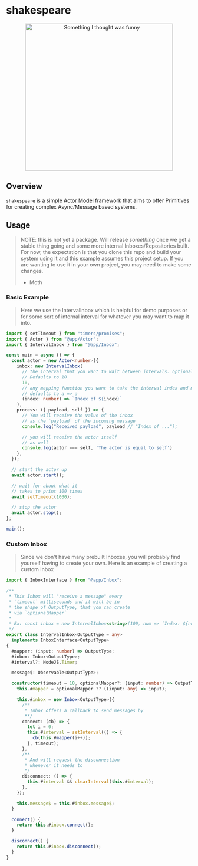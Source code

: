 # shakespeare

<p align="center">

  <img width="400" height="auto" src="https://i.pinimg.com/originals/12/d7/9c/12d79c922b7a855105f51451ae138897.jpg" alt="Something I thought was funny">

</p>

## Overview

`shakespeare` is a simple [Actor Model](https://en.wikipedia.org/wiki/Actor_model) framework that aims to
offer Primitives for creating complex Async/Message based systems.

## Usage

> NOTE: this is not yet a package. Will release _something_
> once we get a stable thing going and some more internal
> Inboxes/Repositories built. For now, the expectation is
> that you clone this repo and build your system using it
> and this example assumes this project setup. If you are
> wanting to use it in your own project, you may need to
> make some changes.
>
> - Moth

### Basic Example

> Here we use the IntervalInbox which is helpful for
> demo purposes or for some sort of internal interval
> for whatever you may want to map it into.

```ts
import { setTimeout } from "timers/promises";
import { Actor } from "@app/Actor";
import { IntervalInbox } from "@app/Inbox";

const main = async () => {
  const actor = new Actor<number>({
    inbox: new IntervalInbox(
      // the interval that you want to wait between intervals. optional.
      // Defaults to 10
      10,
      // any mapping function you want to take the interval index and map to
      // defaults to a => a
      (index: number) => `Index of ${index}`
    ),
    process: ({ payload, self }) => {
      // You will receive the value of the inbox
      // as the `payload` of the incoming message
      console.log("Received payload", payload // "Index of ...");

      // you will receive the actor itself
      // as well
      console.log(actor === self, 'The actor is equal to self')
    },
  });

  // start the actor up
  await actor.start();

  // wait for about what it
  // takes to print 100 times
  await setTimeout(1030);

  // stop the actor
  await actor.stop();
};

main();
```

### Custom Inbox

> Since we don't have many prebuilt Inboxes,
> you will probably find yourself having to
> create your own. Here is an example of
> creating a custom Inbox

```ts
import { InboxInterface } from "@app/Inbox";

/**
 * This Inbox will "receive a message" every
 * `timeout` milliseconds and it will be in
 * the shape of OutputType, that you can create
 * via `optionalMapper`
 *
 * Ex: const inbox = new InternalInbox<string>(100, num => `Index: ${num}`)
 */
export class IntervalInbox<OutputType = any>
  implements InboxInterface<OutputType>
{
  #mapper: (input: number) => OutputType;
  #inbox: Inbox<OutputType>;
  #interval?: NodeJS.Timer;

  message$: Observable<OutputType>;

  constructor(timeout = 10, optionalMapper?: (input: number) => OutputType) {
    this.#mapper = optionalMapper ?? ((input: any) => input);

    this.#inbox = new Inbox<OutputType>({
      /**
       * Inbox offers a callback to send messages by
       **/
      connect: (cb) => {
        let i = 0;
        this.#interval = setInterval(() => {
          cb(this.#mapper(i++));
        }, timeout);
      },
      /**
       * And will request the disconnection
       * whenever it needs to
       */
      disconnect: () => {
        this.#interval && clearInterval(this.#interval);
      },
    });

    this.message$ = this.#inbox.message$;
  }

  connect() {
    return this.#inbox.connect();
  }

  disconnect() {
    return this.#inbox.disconnect();
  }
}
```
